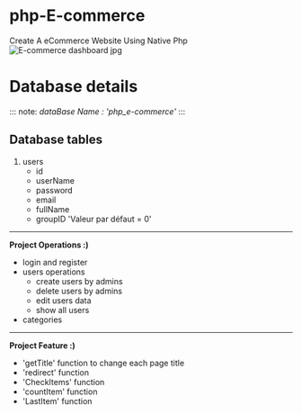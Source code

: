 # php-E-commerce
Create A eCommerce Website Using Native Php
![E-commerce dashboard jpg](https://user-images.githubusercontent.com/90498563/199652278-88faabc6-18d2-4676-8206-f420c43477f5.png)

# Database details

::: note:
*dataBase Name : 'php_e-commerce'*
:::

## Database tables

1. users
   + id
   + userName
   + password
   + email
   + fullName
   + groupID 'Valeur par défaut = 0'

---

__Project Operations :)__

- login and register
- users operations
    - create users by admins
    - delete users by admins
    - edit users data
    - show all users
- categories


---

__Project Feature :)__

- 'getTitle' function to change each page title
- 'redirect' function
- 'CheckItems' function
- 'countItem' function
- 'LastItem' function
